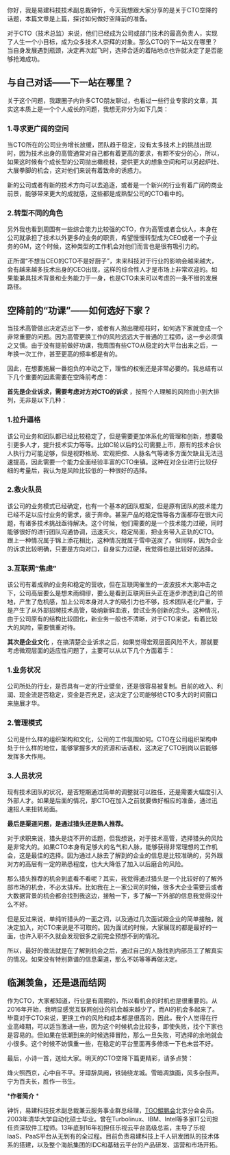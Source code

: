 你好，我是易建科技技术副总裁钟忻，今天我想跟大家分享的是关于CTO空降的话题，本篇文章是上篇，探讨如何做好空降前的准备。

对于CTO（技术总监）来说，他们已经成为公司或部门技术的最高负责人，实现了人生一个小目标，成为众多技术人崇拜的对象。那么CTO的下一站又在哪里？当自身发展遇到瓶颈，决定再次起飞时，选择合适的着陆地点也许就决定了是否能够抢滩成功。

## 与自己对话——下一站在哪里？

关于这个问题，我跟圈子内许多CTO朋友聊过，也看过一些行业专家的文章，其实这本质上是一个个人成长的问题，我想无非分为如下几类：

### 1.寻求更广阔的空间

当CTO所在的公司业务增长放缓，团队趋于稳定，没有太多技术上的挑战出现时，因为技术出身的高管通常对自己都有着更高的要求，有颗不安分的心，所以，如果这时候有个成长型的公司抛出橄榄枝，提供更大的想象空间和可以另起炉灶、大展拳脚的机会，这对他们来说有着致命的诱惑力。

新的公司或者有新的技术方向可以去追逐，或者是一个新兴的行业有着广阔的商业前景，能够带来更大的成就感，这些都是成熟型公司的CTO看中的。

### 2.转型不同的角色

另外我也看到周围有一些综合能力比较强的CTO，作为高管或者合伙人，本身在公司就承担了技术以外更多的业务的职责，希望慢慢转型成为CEO或者一个子业务的GM，这个时候，这种类型的工作机会对他们而言也是很有吸引力的。

正所谓“不想当CEO的CTO不是好厨子”，未来科技对于行业的影响会越来越大，会有越来越多技术出身的CEO出现，这样的综合性人才是市场上非常欢迎的。如果能兼具技术背景和业务能力于一身，也是CTO未来可以考虑的一条不错的发展路径。

## 空降前的“功课”——如何选好下家？

当技术高管做出决定迈出下一步，或者有人抛出橄榄枝时，如何选下家就变成一个非常重要的问题。因为高管更换工作的风险远远大于普通的工程师，这一步必须慎之又慎。由于没有提前做好功课，我周围有些CTO从稳定的大平台出来之后，一年换一次工作，甚至更高的频率都是有的。

因此，在想要施展一番抱负的冲动之下，理性的权衡还是非常必要的。我总结有以下几个重要的因素需要在空降前考虑：

**首先是企业诉求，需要考虑对方对CTO的诉求** ，按照个人理解的风险由小到大排列，无非是以下几种：

### 1.拉升逼格

该公司业务和团队都已经比较稳定了，但是需要更加体系化的管理和创新，想要吸引更多人才，提升技术实力等等。比如C轮以后的公司需要上市，原有的技术合伙人执行力可能足够，但是视野格局、宏观把控、人脉名气等诸多方面欠缺且无法迅速提高，因此需要一个能力全面经验丰富的CTO坐镇。这种在对企业进行比较仔细的考量后，我认为是风险比较低的一种很好的选择。

### 2.救火队员

该公司的业务模式已经确定，也有一个基本的团队框架，但是原有团队的技术能力已经不足以应付业务的需求，疲于奔命。甚至产品的稳定性等各方面都存在很大问题，有诸多技术挑战亟待解决。这个时候，他们需要的是一个技术能力过硬，同时能够很好的进行团队沟通协调，迅速灭火，稳定局面，把业务带入正轨的CTO。跟上一种情况属于锦上添花相比，这种情况就属于雪中送炭了。但同样，因为企业的诉求比较明确，只要是方向对口，自身实力过硬，我觉得也是比较好的选择。

### 3.互联网“焦虑”

该公司有着成熟的业务和稳定的营收，但在互联网催生的一波波技术大潮冲击之下，公司高层要么是想未雨绸缪，要么是看到互联网巨头正在逐步渗透到自己的领地，产生了危机感，加上公司本身对人才的吸引力也不够，技术团队老化严重，于是产生了从外部招聘技术高管，吸纳新鲜血液，尝试业务创新的念头。这种情况，由于公司原有的结构比较固化，新业务一般也不清晰，对于CTO来说，有着比较大的风险，需要慎重对待。

**其次是企业文化** ，在搞清楚企业诉求之后，如果觉得宏观层面风险不大，那就要考虑微观层面的适应性问题了，主要可以从以下几个方面着手：

### 1.业务状况

公司所处的行业，是否具有一定的行业壁垒，还是很容易被复制。目前的收入、利润、现金流是否稳定，资金是否充足，这决定了公司能够给CTO多大的时间窗口来施展才华。

### 2.管理模式

公司是什么样的组织架构和文化，公司的工作氛围如何。CTO在公司组织架构中处于什么样的地位，能够掌握多大的资源和话语权，这决定了CTO到岗以后能够发挥多大作用。

### 3.人员状况

现有技术团队的状况，是否短期通过简单的调整就可以胜任，还是需要大幅度引入外部人才。如果是后面的情况，那CTO在加入之前就要做好相应的准备，通过迅速招人来扭转局面。

**最后是渠道问题，是通过猎头还是熟人推荐。** 

对于求职来说，猎头是绕不开的话题，但我想说，对于技术高管，选择猎头的风险是非常大的。如果CTO本身有足够大的名气和人脉，能够获得非常理想的工作机会，这是最佳的选择。因为通过人脉去了解到的企业的信息是比较准确的，另外跟对方的高层有一定的熟悉程度，也大大降低了加入以后磨合的风险。

那么猎头推荐的机会到底看不看呢？其实，我觉得通过猎头是一个比较好的了解外部市场的机会，不必太排斥。比如我在上一家公司的时候，很多大企业需要云或者大数据背景的机会都会找到我这边，接触一下，多了解一下外部的信息我觉得没什么不好。

但是反过来说，单纯听猎头的一面之词，以及通过几次面试跟企业的简单接触，就决定加入，对CTO来说是不可取的。因为面试的时候，大家展现的都是最好的一面，也许入职不久就会发现很多之前完全预想不到的情况。

所以，最好的做法就是在了解到机会之后，通过自己的人脉找到内部员工了解真实的情况。如果没有特别靠谱的信息渠道，那么不妨等等再做决定。

## 临渊羡鱼，还是退而结网

作为CTO，大家都知道，行业是有周期的，所以看机会的时机也是很重要的。从2016年开始，我明显感觉互联网创业的机会越来越少了，而AI的机会多起来了。毕竟对于CTO来说，更换工作的风险和成本都是很高的，因此，我个人觉得在行业高峰期，可以适当激进一些，因为这个时候机会比较多，即使失败，找个下家也是容易的。但如果在低潮到来的时候选择冒险，那么一旦失败，可选择的余地就会小很多。这个时候不妨慎重一些，在稳定的平台里面再多修炼一下也未尝不好。

最后，小诗一首，送给大家。明天的CTO空降下篇更精彩，请多点赞：

烽火照西京，心中自不平。牙璋辞凤阙，铁骑绕龙城。雪暗凋旗画，风多杂鼓声。宁为百夫长，胜作一书生。

***作者简介** *

钟忻，易建科技技术副总裁兼云服务事业群总经理，[TGO鲲鹏会][TGO]北京分会会员。2003年清华大学自动化硕士毕业。曾在Turbolinux、IBM、Intel等多家IT公司担任资深软件工程师。13年底到16年初担任乐视云平台高级总监，主导了乐视IaaS、PaaS平台从无到有的全过程。目前负责易建科技上千人研发团队的技术体系的搭建，以及整个海航集团的IDC和基础云平台的产品研发、运营和市场开拓。


[TGO]: http://tgo.geekbang.org

